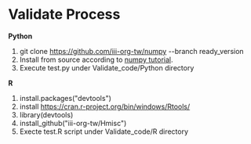# Validate Process
**Python**

1. git clone https://github.com/iii-org-tw/numpy --branch ready_version
2. Install from source according to [numpy tutorial](https://numpy.org/doc/stable/user/building.html).
3. Execute test.py under Validate_code/Python directory

**R**
1. install.packages("devtools")
2. install https://cran.r-project.org/bin/windows/Rtools/
3. library(devtools)
4. install_github("iii-org-tw/Hmisc")
5. Execte test.R script under Validate_code/R directory